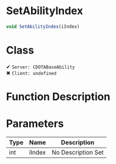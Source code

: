 # SetAbilityIndex
```js
void SetAbilityIndex(iIndex)
```
# Class
✔ `Server: CDOTABaseAbility`  
✖ `Client: undefined`  

# Function Description

# Parameters
Type|Name|Description
--|--|--
int|iIndex|No Description Set
